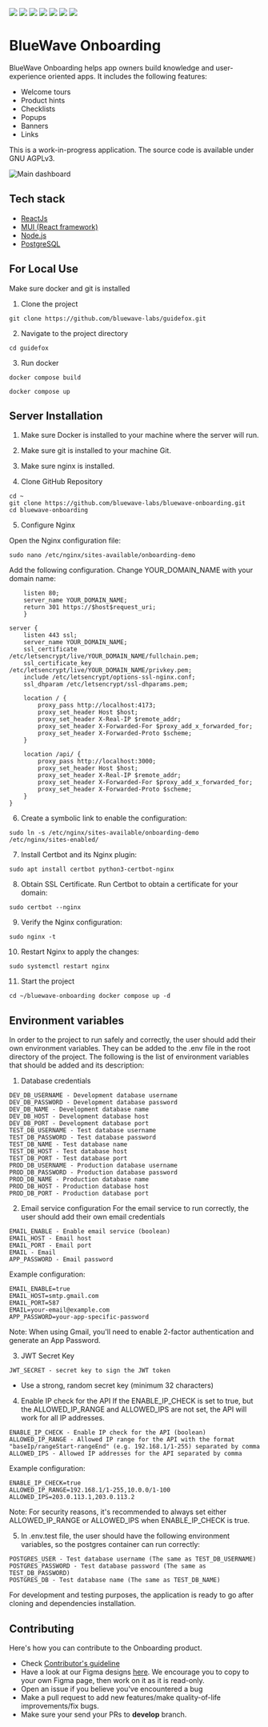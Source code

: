 ![](https://img.shields.io/github/license/bluewave-labs/bluewave-onboarding)
![](https://img.shields.io/github/repo-size/bluewave-labs/bluewave-onboarding)
![](https://img.shields.io/github/commit-activity/w/bluewave-labs/bluewave-onboarding)
![](https://img.shields.io/github/last-commit/bluewave-labs/bluewave-onboarding)
![](https://img.shields.io/github/languages/top/bluewave-labs/bluewave-onboarding)
![](https://img.shields.io/github/issues-pr/bluewave-labs/bluewave-onboarding)
![](https://img.shields.io/github/issues/bluewave-labs/bluewave-onboarding)

# BlueWave Onboarding

BlueWave Onboarding helps app owners build knowledge and user-experience oriented apps. It includes the following features:

- Welcome tours
- Product hints
- Checklists
- Popups
- Banners
- Links

This is a work-in-progress application. The source code is available under GNU AGPLv3.

![Main dashboard](https://github.com/bluewave-labs/bluewave-onboarding/blob/master/Dashboard.png)

## Tech stack

- [ReactJs](https://react.dev/)
- [MUI (React framework)](https://mui.com/)
- [Node.js](https://nodejs.org/en)
- [PostgreSQL](https://postgresql.org)

## For Local Use

Make sure docker and git is installed

1. Clone the project

`git clone https://github.com/bluewave-labs/guidefox.git`

2. Navigate to the project directory

`cd guidefox`

3. Run docker

`docker compose build`

`docker compose up`

## Server Installation

1. Make sure Docker is installed to your machine where the server will run.
2. Make sure git is installed to your machine Git.
3. Make sure nginx is installed.

4. Clone GitHub Repository

```
cd ~
git clone https://github.com/bluewave-labs/bluewave-onboarding.git
cd bluewave-onboarding
```

5. Configure Nginx

Open the Nginx configuration file:

`sudo nano /etc/nginx/sites-available/onboarding-demo`

Add the following configuration. Change YOUR_DOMAIN_NAME with your domain name:

```server {
    listen 80;
    server_name YOUR_DOMAIN_NAME;
    return 301 https://$host$request_uri;
    }

server {
    listen 443 ssl;
    server_name YOUR_DOMAIN_NAME;
    ssl_certificate /etc/letsencrypt/live/YOUR_DOMAIN_NAME/fullchain.pem;
    ssl_certificate_key /etc/letsencrypt/live/YOUR_DOMAIN_NAME/privkey.pem;
    include /etc/letsencrypt/options-ssl-nginx.conf;
    ssl_dhparam /etc/letsencrypt/ssl-dhparams.pem;

    location / {
        proxy_pass http://localhost:4173;
        proxy_set_header Host $host;
        proxy_set_header X-Real-IP $remote_addr;
        proxy_set_header X-Forwarded-For $proxy_add_x_forwarded_for;
        proxy_set_header X-Forwarded-Proto $scheme;
    }

    location /api/ {
        proxy_pass http://localhost:3000;
        proxy_set_header Host $host;
        proxy_set_header X-Real-IP $remote_addr;
        proxy_set_header X-Forwarded-For $proxy_add_x_forwarded_for;
        proxy_set_header X-Forwarded-Proto $scheme;
    }
}
```

6. Create a symbolic link to enable the configuration:

`sudo ln -s /etc/nginx/sites-available/onboarding-demo /etc/nginx/sites-enabled/`

7. Install Certbot and its Nginx plugin:

`sudo apt install certbot python3-certbot-nginx`

8. Obtain SSL Certificate. Run Certbot to obtain a certificate for your domain:

`sudo certbot --nginx`

9. Verify the Nginx configuration:

`sudo nginx -t`

10. Restart Nginx to apply the changes:

`sudo systemctl restart nginx`

11. Start the project

`cd ~/bluewave-onboarding
docker compose up -d`

## Environment variables

In order to the project to run safely and correctly, the user should add their own environment variables. They can be added to the .env file in the root directory of the project. The following is the list of environment variables that should be added and its description:

1. Database credentials

```env
DEV_DB_USERNAME - Development database username
DEV_DB_PASSWORD - Development database password
DEV_DB_NAME - Development database name
DEV_DB_HOST - Development database host
DEV_DB_PORT - Development database port
TEST_DB_USERNAME - Test database username
TEST_DB_PASSWORD - Test database password
TEST_DB_NAME - Test database name
TEST_DB_HOST - Test database host
TEST_DB_PORT - Test database port
PROD_DB_USERNAME - Production database username
PROD_DB_PASSWORD - Production database password
PROD_DB_NAME - Production database name
PROD_DB_HOST - Production database host
PROD_DB_PORT - Production database port
```

2. Email service configuration
   For the email service to run correctly, the user should add their own email credentials

```env
EMAIL_ENABLE - Enable email service (boolean)
EMAIL_HOST - Email host
EMAIL_PORT - Email port
EMAIL - Email
APP_PASSWORD - Email password
```

Example configuration:

```env
EMAIL_ENABLE=true
EMAIL_HOST=smtp.gmail.com
EMAIL_PORT=587
EMAIL=your-email@example.com
APP_PASSWORD=your-app-specific-password
```

Note: When using Gmail, you'll need to enable 2-factor authentication and generate an App Password.

3. JWT Secret Key

```env
JWT_SECRET - secret key to sign the JWT token
```

- Use a strong, random secret key (minimum 32 characters)

4. Enable IP check for the API
   If the ENABLE_IP_CHECK is set to true, but the ALLOWED_IP_RANGE and ALLOWED_IPS are not set, the API will work for all IP addresses.

```env
ENABLE_IP_CHECK - Enable IP check for the API (boolean)
ALLOWED_IP_RANGE - Allowed IP range for the API with the format "baseIp/rangeStart-rangeEnd" (e.g. 192.168.1/1-255) separated by comma
ALLOWED_IPS - Allowed IP addresses for the API separated by comma
```

Example configuration:

```env
ENABLE_IP_CHECK=true
ALLOWED_IP_RANGE=192.168.1/1-255,10.0.0/1-100
ALLOWED_IPS=203.0.113.1,203.0.113.2
```

Note: For security reasons, it's recommended to always set either ALLOWED_IP_RANGE or ALLOWED_IPS when ENABLE_IP_CHECK is true.

5. In .env.test file, the user should have the following environment variables, so the postgres container can run correctly:

```env
POSTGRES_USER - Test database username (The same as TEST_DB_USERNAME)
POSTGRES_PASSWORD - Test database password (The same as TEST_DB_PASSWORD)
POSTGRES_DB - Test database name (The same as TEST_DB_NAME)
```

For development and testing purposes, the application is ready to go after cloning and dependencies installation.

## Contributing

Here's how you can contribute to the Onboarding product.

- Check [Contributor's guideline](https://github.com/bluewave-labs/bluewave-onboarding/blob/master/CONTRIBUTING.md)
- Have a look at our Figma designs [here](https://www.figma.com/design/MLPbP1HM2L9ON6f88pHTee/Onboarding?node-id=0-1&t=iwgz015l5QWbWRqU-1). We encourage you to copy to your own Figma page, then work on it as it is read-only.
- Open an issue if you believe you've encountered a bug
- Make a pull request to add new features/make quality-of-life improvements/fix bugs.
- Make sure your send your PRs to **develop** branch.
